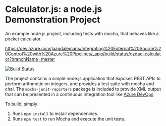 Calculator.js: a node.js Demonstration Project
==============================================
An example node.js project, including tests with mocha, that behaves like
a pocket calculator.

https://dev.azure.com/jaapdalemans/Integrating%20External%20Source%20Control%20with%20Azure%20Pipelines/_apis/build/status/ozdael.calculator?branchName=master

[![Build Status](https://dev.azure.com/jaapdalemans/Integrating%20External%20Source%20Control%20with%20Azure%20Pipelines/_apis/build/status/ozdael.calculator?branchName=master)](https://dev.azure.com/jaapdalemans/Integrating%20External%20Source%20Control%20with%20Azure%20Pipelines/_build/latest?definitionId=7&branchName=master)

The project contains a simple node.js application that exposes REST APIs
to perform arithmetic on integers, and provides a test suite with mocha
and chai.  The `mocha-junit-reporters` package is included to provide XML
output that can be presented in a continuous integration tool like
[Azure DevOps](https://azure.com/devops).

To build, simply:

1. Runs `npm install` to install dependencies.
2. Runs `npm test` to run Mocha and execute the unit tests.

